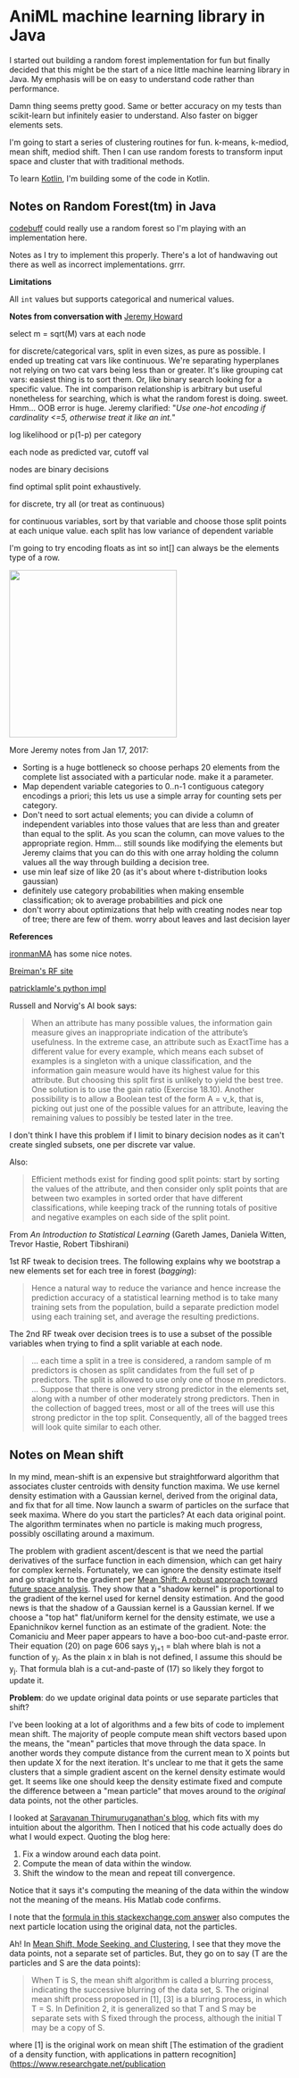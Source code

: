 # AniML machine learning library in Java

I started out building a random forest implementation for fun but finally
decided that this might be the start of a nice little machine learning
library in Java. My emphasis will be on easy to understand code rather than
performance.

Damn thing seems pretty good. Same or better accuracy on my tests than scikit-learn but infinitely easier to understand. Also faster on bigger elements sets.

I'm going to start a series of clustering routines for fun. k-means, k-mediod, mean shift, mediod shift.  Then I can use random forests to transform input space and cluster that with traditional methods.

To learn [Kotlin](https://kotlinlang.org), I'm building some of the code in Kotlin.

## Notes on Random Forest(tm) in Java

[codebuff](https://github.com/antlr/codebuff) could really use a random forest so I'm playing with an implementation here.

Notes as I try to implement this properly. There's a lot of handwaving out there as well as incorrect implementations. grrr.

**Limitations**

All `int` values but supports categorical and numerical values.

**Notes from conversation with** [Jeremy Howard](https://www.usfca.edu/data-institute/about-us/researchers)

select m = sqrt(M) vars at each node

for discrete/categorical vars, split in even sizes, as pure as possible.
I ended up treating cat vars like continuous. We're separating hyperplanes not
relying on two cat vars being less than or greater. It's like
grouping cat vars: easiest thing is to sort them. Or, like
binary search looking for a specific value. The int comparison
relationship is arbitrary but useful nonetheless for searching,
which is what the random forest is doing. sweet.  Hmm... OOB error is huge.
Jeremy clarified: "*Use one-hot encoding if cardinality <=5, otherwise treat it like an int.*"

log likelihood or p(1-p) per category

each node as predicted var, cutoff val

nodes are binary decisions

find optimal split point exhaustively.

for discrete, try all (or treat as continuous)

for continuous variables, sort by that variable and choose those split points at each unique value. each split has low variance of dependent variable

I'm going to try encoding floats as int so int[] can always
be the elements type of a row.

<img src="images/whiteboard.jpg" width=300>

More Jeremy notes from Jan 17, 2017:

* Sorting is a huge bottleneck so choose perhaps 20 elements from the complete list associated with a particular node. make it a parameter.
* Map dependent variable categories to 0..n-1 contiguous category encodings a priori; this lets us use a simple array for counting sets per category.
* Don't need to sort actual elements; you can divide a column of independent variables into those values that are less than and greater than equal to the split. As you scan the column, can move values to the appropriate region. Hmm... still sounds like modifying the elements but Jeremy claims that you can do this with one array holding the column values all the way through building a decision tree.
* use min leaf size of like 20 (as it's about where t-distribution looks gaussian)
* definitely use category probabilities when making ensemble classification; ok to average probabilities and pick one
* don't worry about optimizations that help with creating nodes near top of tree; there are few of them. worry about leaves and last decision layer

**References**

[ironmanMA](https://github.com/ironmanMA/Random-Forest) has some nice notes.

[Breiman's RF site](https://www.stat.berkeley.edu/~breiman/RandomForests/cc_home.htm)

[patricklamle's python impl](http://www.patricklamle.com/Tutorials/Decision%20tree%20python/tuto_decision%20tree.html)

Russell and Norvig's AI book says:

> When an attribute has many possible values, the information
gain measure gives an inappropriate indication of the attribute’s usefulness. In the extreme
case, an attribute such as ExactTime has a different value for every example,
which means each subset of examples is a singleton with a unique classification, and
the information gain measure would have its highest value for this attribute. But choosing
this split first is unlikely to yield the best tree. One solution is to use the gain ratio
(Exercise 18.10). Another possibility is to allow a Boolean test of the form A = v_k, that
is, picking out just one of the possible values for an attribute, leaving the remaining
values to possibly be tested later in the tree.  

I don't think I have this problem if I limit to binary decision nodes as it can't create singled subsets, one per discrete var value.

Also:

> Efficient methods exist for finding good split points: start by sorting the values
of the attribute, and then consider only split points that are between two examples in
sorted order that have different classifications, while keeping track of the running totals
of positive and negative examples on each side of the split point.

From *An Introduction to Statistical Learning* (Gareth James, Daniela Witten, Trevor Hastie, Robert Tibshirani)

1st RF tweak to decision trees. The following explains why we bootstrap a new elements set for each tree in forest (*bagging*): 

> Hence a natural way to reduce the variance and hence increase the prediction
accuracy of a statistical learning method is to take many training sets
from the population, build a separate prediction model using each training
set, and average the resulting predictions.

The 2nd RF tweak over decision trees is to use a subset of the possible variables when trying to find a split variable at each node.

> ... each time a split in a tree is considered, a random sample of
m predictors is chosen as split candidates from the full set of p predictors.
The split is allowed to use only one of those m predictors. ... Suppose
that there is one very strong predictor in the elements set, along with a number
of other moderately strong predictors. Then in the collection of bagged 
trees, most or all of the trees will use this strong predictor in the top split.
Consequently, all of the bagged trees will look quite similar to each other.

## Notes on Mean shift

In my mind, mean-shift is an expensive but straightforward algorithm that associates cluster centroids with density function maxima. We use kernel density estimation with a Gaussian kernel, derived from the original data, and fix that for all time. Now launch a swarm of particles on the surface that seek maxima. Where do you start the particles? At each data original point. The algorithm terminates when no particle is making much progress, possibly oscillating around a maximum.

The problem with gradient ascent/descent is that we need the partial derivatives of the surface function in each dimension, which can get hairy for complex kernels. Fortunately, we can ignore the density estimate itself and go straight to the gradient per [Mean Shift: A robust approach toward future space analysis](http://web.eecs.umich.edu/~silvio/teaching/EECS598/papers/mean_shift.pdf). They show that a "shadow kernel" is proportional to the gradient of the kernel used for kernel density estimation. And the good news is that the shadow of a Gaussian kernel is a Gaussian kernel.  If we choose a "top hat" flat/uniform kernel for the density estimate, we use a Epanichnikov kernel function as an estimate of the gradient. Note: the Comaniciu and Meer paper appears to have a boo-boo cut-and-paste error. Their equation (20) on page 606 says y<sub>j+1</sub> = blah where blah is not a function of y<sub>j</sub>. As the plain x in blah is not defined, I assume this should be y<sub>j</sub>. That formula blah is a cut-and-paste of (17) so likely they forgot to update it.

**Problem**: do we update original data points or use separate particles that shift?

I've been looking at a lot of algorithms and a few bits of code to implement mean shift. The majority of people compute mean shift vectors based upon the means, the "mean" particles that move through the data space. In another words they compute distance from the current mean to X points but then update X for the next iteration. It's unclear to me that it gets the same clusters that a simple gradient ascent on the kernel density estimate would get. It seems like one should keep the density estimate fixed and compute the difference between a "mean particle" that moves around to the *original* data points, not the other particles.  

I looked at [Saravanan Thirumuruganathan's blog](https://saravananthirumuruganathan.wordpress.com/2010/04/01/introduction-to-mean-shift-algorithm/), which fits with my intuition about the algorithm.  Then I noticed that his code actually does do what I would expect.  Quoting the blog here:

1. Fix a window around each data point. 
2. Compute the mean of data within the window. 
3. Shift the window to the mean and repeat till convergence.

Notice that it says it's computing the meaning of the data within the window not the meaning of the means. His Matlab code confirms.

I note that the [formula in this stackexchange.com answer](https://stats.stackexchange.com/questions/61743/understanding-the-mean-shift-algorithm-with-gaussian-kernel) also computes the next particle location using the original data, not the particles.

Ah! In [Mean Shift, Mode Seeking, and Clustering](https://members.loria.fr/MOBerger/Enseignement/Master2/Exposes/meanShiftCluster.pdf), I see that they move the data points, not a separate set of particles. But, they go on to say (T are the particles and S are the data points):

> When T is S, the mean shift algorithm is called a blurring process, indicating the successive blurring of the data set, S. The original mean shift process proposed in [1], [3] is a blurring process, in which T = S. In Definition 2, it is generalized so that T and S may be separate sets with S fixed through the process, although the initial T may be a copy of S.

where [1] is the original work on mean shift [The estimation of the gradient of a density function, with applications in pattern recognition](https://www.researchgate.net/publication
